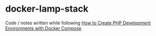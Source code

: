 # docker-lamp-stack

Code / notes written while following [How to Create PHP Development Environments with Docker Compose](https://www.youtube.com/watch?v=l0jb-N5H52A)
